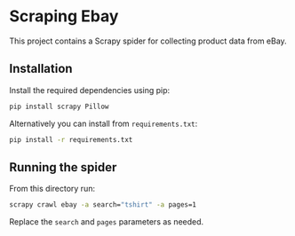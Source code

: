 # Scraping Ebay

This project contains a Scrapy spider for collecting product data from eBay.

## Installation

Install the required dependencies using pip:

```bash
pip install scrapy Pillow
```

Alternatively you can install from `requirements.txt`:

```bash
pip install -r requirements.txt
```

## Running the spider

From this directory run:

```bash
scrapy crawl ebay -a search="tshirt" -a pages=1
```

Replace the `search` and `pages` parameters as needed.
